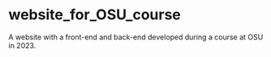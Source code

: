 # website_for_OSU_course
A website with a front-end and back-end developed during a course at OSU in 2023.
